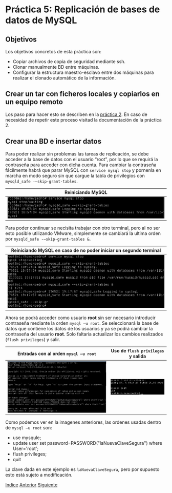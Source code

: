 # Práctica 5: Replicación de bases de datos de MySQL

## Objetivos
Los objetivos concretos de esta práctica son:
- Copiar archivos de copia de seguridad mediante ssh.
- Clonar manualmente BD entre máquinas.
- Configurar la estructura maestro-esclavo entre dos máquinas para realizar el clonado automático de la información.

## Crear un tar con ficheros locales y copiarlos en un equipo remoto
Los paso para hacer esto se describen en la [práctica 2](https://github.com/JoseAdriGP/SWAP/blob/master/Practicas/P2/README.md). En caso de necesidad de repetir este proceso visitad la documentación de la práctica 2.

## Crear una BD e insertar datos
Para poder realizar sin problemas las tareas de replicación, se debe acceder a la base de datos con el usuario “root”, por lo que se requirá la contraseña para acceder con dicha cuenta. Para cambiar la contraseña fácilmente habrá que parar MySQL con `service mysql stop` y pornenla en marcha en modo seguro sin que cargue la tabla de privilegios con `mysqld_safe -–skip-grant-tables`.

| Reiniciando MySQL | 
| :-------------: |
| ![Imagen](https://github.com/JoseAdriGP/SWAP/blob/master/Practicas/P5/Images/01.PNG) |

Para poder continuar se necisita trabajar con otro terminal, pero al no ser esto posible utilizando VMware, simplemente se cambiará la ultima orden por `mysqld_safe -–skip-grant-tables &`.

| Reiniciando MySQL en caso de no poder iniciar un segundo terminal| 
| :-------------: |
| ![Imagen](https://github.com/JoseAdriGP/SWAP/blob/master/Practicas/P5/Images/02.PNG) |

Ahora se podrá acceder como usuario **root** sin ser necesario introducir contraseña mediante la orden `mysql –u root`. Se seleccionará la base de datos que contiene los datos de los usuarios y ya se podrá cambiar la contraseña del usuario **root**. Solo faltaría actualizar los cambios realizados (`flush privileges`) y salir.

| Entradas con al orden `mysql –u root` | Uso de `flush privileges` y salida |
| :-------------: | :-------------: |
| ![Imagen](https://github.com/JoseAdriGP/SWAP/blob/master/Practicas/P5/Images/03.PNG) |![Imagen](https://github.com/JoseAdriGP/SWAP/blob/master/Practicas/P5/Images/04.PNG) |

Como podemos ver en la imagenes anteriores, las ordenes usadas dentro de `mysql –u root` son:
- use mysqule;
- update user set password=PASSWORD("laNuevaClaveSegura") where User='root';
- flush privileges;
- quit

La clave dada en este ejemplo es `laNuevaClaveSegura`, pero por supuesto esto está sujeto a modificación. 


[Indice](https://github.com/JoseAdriGP/SWAP-Practicas/blob/master/README.md) [Anterior](https://github.com/JoseAdriGP/SWAP/blob/master/Practicas/P4/README.md) [Siguiente](https://github.com/JoseAdriGP/SWAP/blob/master/Ejercicios/T1.md)

